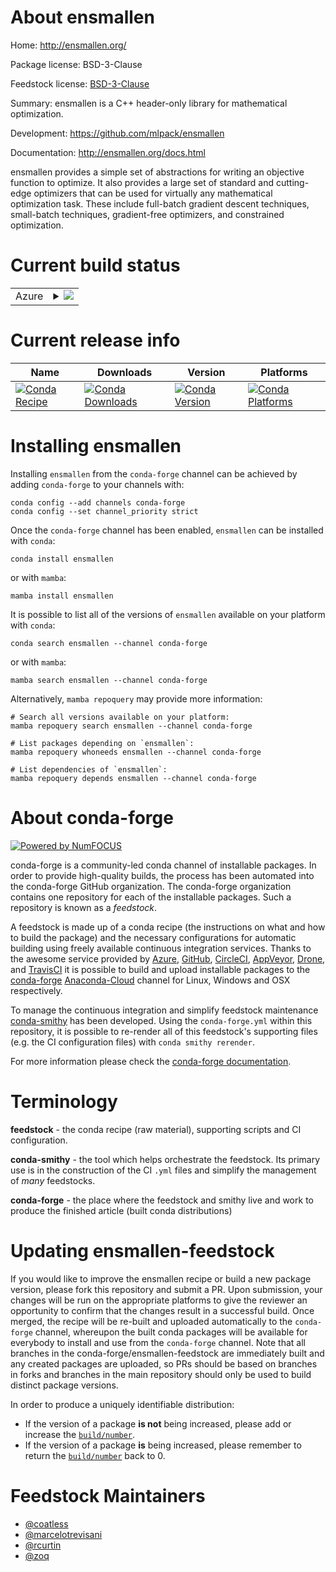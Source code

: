 About ensmallen
===============

Home: http://ensmallen.org/

Package license: BSD-3-Clause

Feedstock license: [BSD-3-Clause](https://github.com/conda-forge/ensmallen-feedstock/blob/main/LICENSE.txt)

Summary: ensmallen is a C++ header-only library for mathematical optimization.

Development: https://github.com/mlpack/ensmallen

Documentation: http://ensmallen.org/docs.html

ensmallen provides a simple set of abstractions for writing an objective
function to optimize. It     also provides a large set of standard and
cutting-edge optimizers that can be used for virtually any mathematical
optimization task. These include full-batch gradient descent techniques,
small-batch techniques, gradient-free optimizers, and constrained optimization.


Current build status
====================


<table>
    
  <tr>
    <td>Azure</td>
    <td>
      <details>
        <summary>
          <a href="https://dev.azure.com/conda-forge/feedstock-builds/_build/latest?definitionId=6516&branchName=main">
            <img src="https://dev.azure.com/conda-forge/feedstock-builds/_apis/build/status/ensmallen-feedstock?branchName=main">
          </a>
        </summary>
        <table>
          <thead><tr><th>Variant</th><th>Status</th></tr></thead>
          <tbody><tr>
              <td>linux_64</td>
              <td>
                <a href="https://dev.azure.com/conda-forge/feedstock-builds/_build/latest?definitionId=6516&branchName=main">
                  <img src="https://dev.azure.com/conda-forge/feedstock-builds/_apis/build/status/ensmallen-feedstock?branchName=main&jobName=linux&configuration=linux%20linux_64_" alt="variant">
                </a>
              </td>
            </tr><tr>
              <td>osx_64</td>
              <td>
                <a href="https://dev.azure.com/conda-forge/feedstock-builds/_build/latest?definitionId=6516&branchName=main">
                  <img src="https://dev.azure.com/conda-forge/feedstock-builds/_apis/build/status/ensmallen-feedstock?branchName=main&jobName=osx&configuration=osx%20osx_64_" alt="variant">
                </a>
              </td>
            </tr><tr>
              <td>win_64</td>
              <td>
                <a href="https://dev.azure.com/conda-forge/feedstock-builds/_build/latest?definitionId=6516&branchName=main">
                  <img src="https://dev.azure.com/conda-forge/feedstock-builds/_apis/build/status/ensmallen-feedstock?branchName=main&jobName=win&configuration=win%20win_64_" alt="variant">
                </a>
              </td>
            </tr>
          </tbody>
        </table>
      </details>
    </td>
  </tr>
</table>

Current release info
====================

| Name | Downloads | Version | Platforms |
| --- | --- | --- | --- |
| [![Conda Recipe](https://img.shields.io/badge/recipe-ensmallen-green.svg)](https://anaconda.org/conda-forge/ensmallen) | [![Conda Downloads](https://img.shields.io/conda/dn/conda-forge/ensmallen.svg)](https://anaconda.org/conda-forge/ensmallen) | [![Conda Version](https://img.shields.io/conda/vn/conda-forge/ensmallen.svg)](https://anaconda.org/conda-forge/ensmallen) | [![Conda Platforms](https://img.shields.io/conda/pn/conda-forge/ensmallen.svg)](https://anaconda.org/conda-forge/ensmallen) |

Installing ensmallen
====================

Installing `ensmallen` from the `conda-forge` channel can be achieved by adding `conda-forge` to your channels with:

```
conda config --add channels conda-forge
conda config --set channel_priority strict
```

Once the `conda-forge` channel has been enabled, `ensmallen` can be installed with `conda`:

```
conda install ensmallen
```

or with `mamba`:

```
mamba install ensmallen
```

It is possible to list all of the versions of `ensmallen` available on your platform with `conda`:

```
conda search ensmallen --channel conda-forge
```

or with `mamba`:

```
mamba search ensmallen --channel conda-forge
```

Alternatively, `mamba repoquery` may provide more information:

```
# Search all versions available on your platform:
mamba repoquery search ensmallen --channel conda-forge

# List packages depending on `ensmallen`:
mamba repoquery whoneeds ensmallen --channel conda-forge

# List dependencies of `ensmallen`:
mamba repoquery depends ensmallen --channel conda-forge
```


About conda-forge
=================

[![Powered by
NumFOCUS](https://img.shields.io/badge/powered%20by-NumFOCUS-orange.svg?style=flat&colorA=E1523D&colorB=007D8A)](https://numfocus.org)

conda-forge is a community-led conda channel of installable packages.
In order to provide high-quality builds, the process has been automated into the
conda-forge GitHub organization. The conda-forge organization contains one repository
for each of the installable packages. Such a repository is known as a *feedstock*.

A feedstock is made up of a conda recipe (the instructions on what and how to build
the package) and the necessary configurations for automatic building using freely
available continuous integration services. Thanks to the awesome service provided by
[Azure](https://azure.microsoft.com/en-us/services/devops/), [GitHub](https://github.com/),
[CircleCI](https://circleci.com/), [AppVeyor](https://www.appveyor.com/),
[Drone](https://cloud.drone.io/welcome), and [TravisCI](https://travis-ci.com/)
it is possible to build and upload installable packages to the
[conda-forge](https://anaconda.org/conda-forge) [Anaconda-Cloud](https://anaconda.org/)
channel for Linux, Windows and OSX respectively.

To manage the continuous integration and simplify feedstock maintenance
[conda-smithy](https://github.com/conda-forge/conda-smithy) has been developed.
Using the ``conda-forge.yml`` within this repository, it is possible to re-render all of
this feedstock's supporting files (e.g. the CI configuration files) with ``conda smithy rerender``.

For more information please check the [conda-forge documentation](https://conda-forge.org/docs/).

Terminology
===========

**feedstock** - the conda recipe (raw material), supporting scripts and CI configuration.

**conda-smithy** - the tool which helps orchestrate the feedstock.
                   Its primary use is in the construction of the CI ``.yml`` files
                   and simplify the management of *many* feedstocks.

**conda-forge** - the place where the feedstock and smithy live and work to
                  produce the finished article (built conda distributions)


Updating ensmallen-feedstock
============================

If you would like to improve the ensmallen recipe or build a new
package version, please fork this repository and submit a PR. Upon submission,
your changes will be run on the appropriate platforms to give the reviewer an
opportunity to confirm that the changes result in a successful build. Once
merged, the recipe will be re-built and uploaded automatically to the
`conda-forge` channel, whereupon the built conda packages will be available for
everybody to install and use from the `conda-forge` channel.
Note that all branches in the conda-forge/ensmallen-feedstock are
immediately built and any created packages are uploaded, so PRs should be based
on branches in forks and branches in the main repository should only be used to
build distinct package versions.

In order to produce a uniquely identifiable distribution:
 * If the version of a package **is not** being increased, please add or increase
   the [``build/number``](https://docs.conda.io/projects/conda-build/en/latest/resources/define-metadata.html#build-number-and-string).
 * If the version of a package **is** being increased, please remember to return
   the [``build/number``](https://docs.conda.io/projects/conda-build/en/latest/resources/define-metadata.html#build-number-and-string)
   back to 0.

Feedstock Maintainers
=====================

* [@coatless](https://github.com/coatless/)
* [@marcelotrevisani](https://github.com/marcelotrevisani/)
* [@rcurtin](https://github.com/rcurtin/)
* [@zoq](https://github.com/zoq/)

